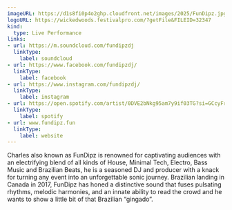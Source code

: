 ```yaml
---
imageURL: https://d1s8fi0p4o2ghp.cloudfront.net/images/2025/FunDipz.jpg
logoURL: https://wickedwoods.festivalpro.com/?getFile&FILEID=32347
kind:
  type: Live Performance
links:
- url: https://m.soundcloud.com/fundipzdj
  linkType:
    label: soundcloud
- url: https://www.facebook.com/fundipzdj/
  linkType:
    label: facebook
- url: https://www.instagram.com/fundipzdj/
  linkType:
    label: instagram
- url: https://open.spotify.com/artist/0DVE2bNkg95am7y9if03TG?si=GCcyFrc9Sd6vjT3sTeEgZg
  linkType:
    label: spotify
- url: www.fundipz.fun
  linkType:
    label: website
---
```

Charles also known as FunDipz is renowned for
captivating audiences with an electrifying blend of all kinds of House, Minimal Tech, Electro, Bass Music and Brazilian Beats, he is a seasoned DJ and producer with a knack for turning any event into an unforgettable sonic journey. Brazilian landing in Canada in 2017, FunDipz has honed a
distinctive sound that fuses pulsating rhythms, melodic harmonies, and an innate ability to read the crowd and he wants to show a little bit of
that Brazilian “gingado”.